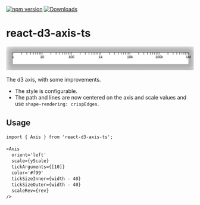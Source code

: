 [![npm version](https://img.shields.io/npm/v/react-d3-axis-ts.svg)](https://www.npmjs.com/package/react-d3-axis-ts)
[![Downloads](https://img.shields.io/npm/dm/react-d3-axis-ts.svg)](https://www.npmjs.com/package/react-d3-axis-ts)

# react-d3-axis-ts

<img src="axis.png" width="600">

The d3 axis, with some improvements.
- The style is configurable.
- The path and lines are now centered on the axis and scale values and use `shape-rendering: crispEdges`.

## Usage

```tsx
import { Axis } from 'react-d3-axis-ts';

<Axis
  orient='left'
  scale={yScale}
  tickArguments={[10]}
  color='#f99'
  tickSizeInner={width - 40}
  tickSizeOuter={width - 40}
  scaleRev={rev}
/>
```
